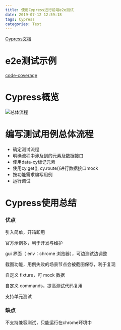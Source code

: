 ```yaml
---
title: 使用Cypress进行前端e2e测试
date: 2019-07-12 12:59:18
tags: Cypress
categories: Test
---
```


[Cypress文档](https://docs.cypress.io/)

# e2e测试示例
[code-coverage](https://github.com/xieQin/code-coverage)

# Cypress概览
![总体流程](http://chuantu.xyz/t6/702/1564540539x2728309587.jpg)

# 编写测试用例总体流程
- 确定测试流程
- 明确流程中涉及到的元素及数据接口
- 使用data-cy标记元素
- 使用cy.get(), cy.route()进行数据接口mock
- 按功能需求编写用例
- 运行调试

# Cypress使用总结
### 优点
引入简单，开箱即用

官方示例多，利于开发与维护

gui 界面（ env：chrome 浏览器），可边测试边调整

截图功能，用例失败的场景节点会被截图保存，利于复现

自定义 fixture，可 mock 数据

自定义 commands，提高测试代码复用

支持单元测试

### 缺点
不支持兼容测试，只能运行在chrome环境中
